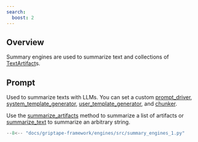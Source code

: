 ```yaml
---
search:
  boost: 2 
---
```


## Overview

Summary engines are used to summarize text and collections of [TextArtifact](../../reference/griptape/artifacts/text_artifact.md)s.

## Prompt

Used to summarize texts with LLMs. You can set a custom [prompt_driver](../../reference/griptape/engines/summary/prompt_summary_engine.md#griptape.engines.summary.prompt_summary_engine.PromptSummaryEngine.prompt_driver), [system_template_generator](../../reference/griptape/engines/summary/prompt_summary_engine.md#griptape.engines.summary.prompt_summary_engine.PromptSummaryEngine.system_template_generator), [user_template_generator](../../reference/griptape/engines/summary/prompt_summary_engine.md#griptape.engines.summary.prompt_summary_engine.PromptSummaryEngine.user_template_generator), and [chunker](../../reference/griptape/engines/summary/prompt_summary_engine.md#griptape.engines.summary.prompt_summary_engine.PromptSummaryEngine.chunker).

Use the [summarize_artifacts](../../reference/griptape/engines/summary/prompt_summary_engine.md#griptape.engines.summary.prompt_summary_engine.PromptSummaryEngine.summarize_artifacts) method to summarize a list of artifacts or [summarize_text](../../reference/griptape/engines/summary/base_summary_engine.md#griptape.engines.summary.base_summary_engine.BaseSummaryEngine.summarize_text) to summarize an arbitrary string.

```python
--8<-- "docs/griptape-framework/engines/src/summary_engines_1.py"
```
